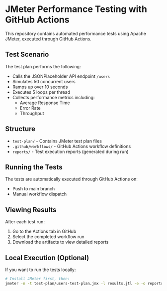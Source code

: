 # JMeter Performance Testing with GitHub Actions

This repository contains automated performance tests using Apache JMeter, executed through GitHub Actions.

## Test Scenario

The test plan performs the following:
- Calls the JSONPlaceholder API endpoint `/users`
- Simulates 50 concurrent users
- Ramps up over 10 seconds
- Executes 5 loops per thread
- Collects performance metrics including:
  - Average Response Time
  - Error Rate
  - Throughput

## Structure

- `test-plan/` - Contains JMeter test plan files
- `.github/workflows/` - GitHub Actions workflow definitions
- `reports/` - Test execution reports (generated during run)

## Running the Tests

The tests are automatically executed through GitHub Actions on:
- Push to main branch
- Manual workflow dispatch

## Viewing Results

After each test run:
1. Go to the Actions tab in GitHub
2. Select the completed workflow run
3. Download the artifacts to view detailed reports

## Local Execution (Optional)

If you want to run the tests locally:

```bash
# Install JMeter first, then:
jmeter -n -t test-plan/users-test-plan.jmx -l results.jtl -e -o reports
``` 